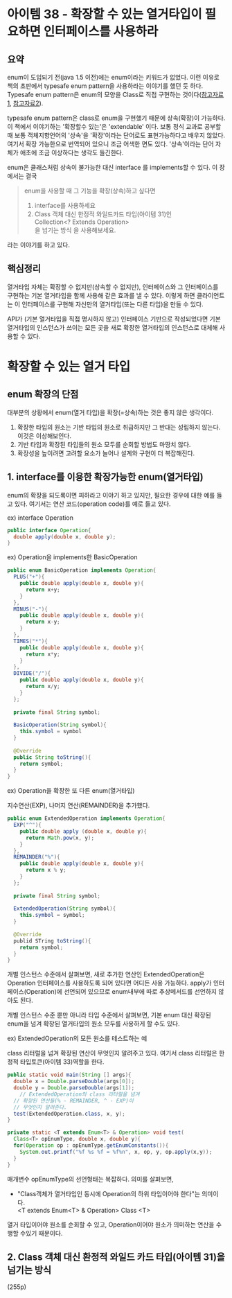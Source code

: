 # 아이템 38 - 확장할 수 있는 열거타입이 필요하면 인터페이스를 사용하라

## 요약

enum이 도입되기 전(java 1.5 이전)에는 enum이라는 키워드가 없었다. 이런 이유로 책의 초판에서 typesafe enum pattern을 사용하라는 이야기를 했던 듯 하다.  Typesafe enum pattern은 enum의 모양을 Class로 직접 구현하는 것이다([참고자료1](https://danguria.tistory.com/57), [참고자료2](http://www.javapractices.com/topic/TopicAction.do?Id=1)).  

typesafe enum pattern은 class로 enum을 구현했기 때문에 상속(확장)이 가능하다. 이 책에서 이야기하는 '확장할수 있는'은 'extendable' 이다. 보통 정식 교과로 공부할때 보통 객체지향언어의 '상속'을 '확장'이라는 단어로도 표현가능하다고 배우지 않았다. 여기서 확장 가능한으로 번역되어 있으니 조금 어색한 면도 있다. '상속'이라는 단어 자체가 애초에 조금 이상하다는 생각도 들긴한다.    

enum은 클래스처럼 상속이 불가능한 대신 interface 를 implements할 수 있다. 이 장에서는 결국

> enum을 사용할 때 그 기능을 확장(상속)하고 싶다면
>
> 1. interface를 사용하세요
> 2. Class 객체 대신 한정적 와일드카드 타입(아이템 31)인  
>    Collection\<? Extends Operation\>  
>    을 넘기는 방식 을 사용해보세요.

라는 이야기를 하고 있다.



## 핵심정리

열거타입 자체는 확장할 수 없지만(상속할 수 없지만), 인터페이스와 그 인터페이스를 구현하는 기본 열거타입을 함께 사용해 같은 효과를 낼 수 있다. 이렇게 하면 클라이언트는 이 인터페이스를 구현해 자신만의 열거타입(또는 다른 타입)을 만들 수 있다.  

API가 (기본 열거타입을 직접 명시하지 않고) 인터페이스 기반으로 작성되었다면 기본 열거타입의 인스턴스가 쓰이는 모든 곳을 새로 확장한 열거타입의 인스턴스로 대체해 사용할 수 있다.  



# 확장할 수 있는 열거 타입

## enum 확장의 단점

대부분의 상황에서 enum(열거 타입)을 확장(=상속)하는 것은 좋지 않은 생각이다. 

1. 확장한 타입의 원소는 기반 타입의 원소로 취급하지만 그 반대는 성립하지 않는다. 이것은 이상해보인다.
2. 기반 타입과 확장된 타입들의 원소 모두를 순회할 방법도 마땅치 않다.
3. 확장성을 높이려면 고려할 요소가 늘어나 설계와 구현이 더 복잡해진다.  

  

## 1. interface를 이용한 확장가능한 enum(열거타입)

enum의 확장을 되도록이면 피하라고 이야기 하고 있지만, 필요한 경우에 대한 예를 들고 있다. 여기서는 연산 코드(operation code)를 예로 들고 있다. 

ex) interface Operation  

```java
public interface Operation{
  double apply(double x, double y);
}
```

  

ex) Operation을 implements한 BasicOperation

```java
public enum BasicOperation implements Operation{
  PLUS("+"){
    public double apply(double x, double y){
      return x+y;
    }
  },
  MINUS("-"){
    public double apply(double x, double y){
      return x-y;
    }
  },
  TIMES("*"){
    public double apply(double x, double y){
      return x*y;
    }
  },
  DIVIDE("/"){
    public double apply(double x, double y){
      return x/y;
    }
  };
  
  private final String symbol;
  
  BasicOperation(String symbol){
    this.symbol = symbol
  }
  
  @Override
  public String toString(){
    return symbol;
  }
}
```

  

ex) Operation을 확장한 또 다른 enum(열거타입)  

지수연산(EXP), 나머지 연산(REMAINDER)을 추가했다.  

```java
public enum ExtendedOperation implements Operation{
  EXP("^"){
    public double apply (double x, double y){
      return Math.pow(x, y);
    }
  },
  REMAINDER("%"){
    public double apply(double x, double y){
      return x % y;
    }
  };
  
  private final String symbol;
  
  ExtendedOperation(String symbol){
    this.symbol = symbol;
  }
  
  @Override
  publid STring toString(){
    return symbol;
  }
}
```

  

개별 인스턴스 수준에서 살펴보면, 새로 추가한 연산인 ExtendedOperation은 Operation 인터페이스를 사용하도록 되어 있다면 어디든 사용 가능하다. apply가 인터페이스(Operation)에 선언되어 있으므로 enum내부에 따로 추상메서드를 선언하지 않아도 된다.  

  

개별 인스턴스 수준 뿐만 아니라 타입 수준에서 살펴보면, 기본 enum 대신 확장된 enum을 넘겨 확장된 열거타입의 원소 모두를 사용하게 할 수도 있다.   

  

ex) ExtendedOperation의 모든 원소를 테스트하는 예  

class 리터럴을 넘겨 확장된 연산이 무엇인지 알려주고 있다. 여기서 class 리터럴은 한정적 타입토큰(아이템 33)역할을 한다.  

```java
public static void main(String [] args){
  double x = Double.parseDouble(args[0]);
  double y = Double.parseDouble(args[1]);
	// ExtendedOperation의 class 리터럴을 넘겨 
  // 확장된 연산들(% - REMAINDER, ^ - EXP)이 
  // 무엇인지 알려준다.
  test(ExtendedOperation.class, x, y); 
}

private static <T extends Enum<T> & Operation> void test(
  Class<T> opEnumType, double x, double y){
  for(Operation op : opEnumType.getEnumConstants()){
    System.out.printf("%f %s %f = %f%n", x, op, y, op.apply(x,y));
  }
}
```

매개변수 opEnumType의 선언형태는 복잡하다. 의미를 살펴보면,  

- "Class객체가 열거타입인 동시에 Operation의 하위 타입이어야 한다"는 의미이다.  
  \<T extends Enum\<T\> & Operation\> Class \<T\> 

열거 타입이어야 원소를 순회할 수 있고, Operation이어야 원소가 의미하는 연산을 수행할 수있기 때문이다.   



## 2. Class 객체 대신 환정적 와일드 카드 타입(아이템 31)을 넘기는 방식

(255p)